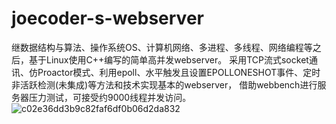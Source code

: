 # joecoder-s-webserver
继数据结构与算法、操作系统OS、计算机网络、多进程、多线程、网络编程等之后，基于Linux使用C++编写的简单高并发webserver。
采用TCP流式socket通讯、仿Proactor模式、利用epoll、水平触发且设置EPOLLONESHOT事件、定时非活跃检测(未集成)等方法和技术实现基本的webserver，
借助webbench进行服务器压力测试，可接受约9000线程并发访问。
![c02e36dd3b9c82faf6df0b06d2da832](https://github.com/user-attachments/assets/89a78e83-ddc0-4c04-9c20-6bb3fd0a65a6)
